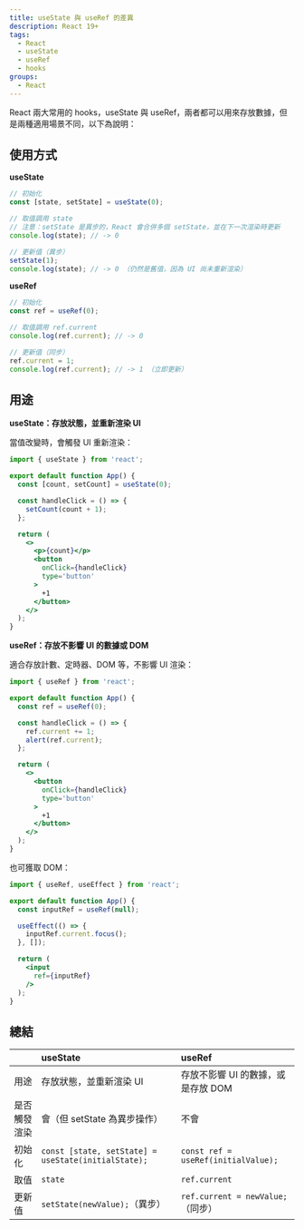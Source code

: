 ```yaml
---
title: useState 與 useRef 的差異
description: React 19+
tags:
  - React
  - useState
  - useRef
  - hooks
groups:
  - React
---
```





React 兩大常用的 hooks，useState 與 useRef，兩者都可以用來存放數據，但是兩種適用場景不同，以下為說明：




## 使用方式




**useState**

```jsx
// 初始化
const [state, setState] = useState(0);

// 取值調用 state
// 注意：setState 是異步的，React 會合併多個 setState，並在下一次渲染時更新
console.log(state); // -> 0

// 更新值（異步）
setState(1);
console.log(state); // -> 0 （仍然是舊值，因為 UI 尚未重新渲染）
```




**useRef**

```jsx
// 初始化
const ref = useRef(0);

// 取值調用 ref.current
console.log(ref.current); // -> 0

// 更新值（同步）
ref.current = 1;
console.log(ref.current); // -> 1 （立即更新）
```




## 用途

**useState：存放狀態，並重新渲染 UI**

當值改變時，會觸發 UI 重新渲染：

```jsx
import { useState } from 'react';

export default function App() {
  const [count, setCount] = useState(0);

  const handleClick = () => {
    setCount(count + 1);
  };

  return (
    <>
      <p>{count}</p>
      <button
        onClick={handleClick}
        type='button'
      >
        +1
      </button>
    </>
  );
}
```

**useRef：存放不影響 UI 的數據或 DOM**

適合存放計數、定時器、DOM 等，不影響 UI 渲染：

```jsx
import { useRef } from 'react';

export default function App() {
  const ref = useRef(0);

  const handleClick = () => {
    ref.current += 1;
    alert(ref.current);
  };

  return (
    <>
      <button
        onClick={handleClick}
        type='button'
      >
        +1
      </button>
    </>
  );
}
```

也可獲取 DOM：

```jsx
import { useRef, useEffect } from 'react';

export default function App() {
  const inputRef = useRef(null);

  useEffect(() => {
    inputRef.current.focus();
  }, []);

  return (
    <input
      ref={inputRef}
    />
  );
}
```




## 總結

|  | useState | useRef |
| :-- | :-- | :-- |
| 用途 | 存放狀態，並重新渲染 UI | 存放不影響 UI 的數據，或是存放 DOM |
| 是否觸發渲染 | 會（但 setState 為異步操作） | 不會 |
| 初始化 | `const [state, setState] = useState(initialState);` | `const ref = useRef(initialValue);` |
| 取值 | `state` | `ref.current` |
| 更新值 | `setState(newValue);`（異步） | `ref.current = newValue;`（同步） |